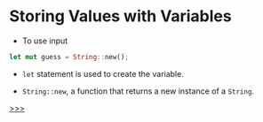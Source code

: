 # Storing Values with Variables

- To use input

```rs
let mut guess = String::new();
``` 

- `let` statement is used to create the variable.

- `String::new`, a function that returns a new instance of a `String`.


[>>>](103.ReceivingUserInput.md)
